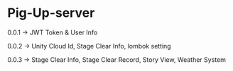 # Pig-Up-server

0.0.1 -> JWT Token & User Info   
  
0.0.2 -> Unity Cloud Id, Stage Clear Info, lombok setting

0.0.3 -> Stage Clear Info, Stage Clear Record, Story View, Weather System
